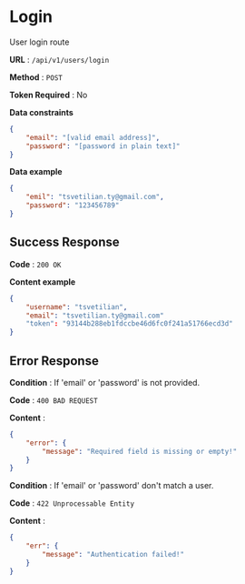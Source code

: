 # Login

User login route

**URL** : `/api/v1/users/login`

**Method** : `POST`

**Token Required** : No

**Data constraints**

```json
{
    "email": "[valid email address]",
    "password": "[password in plain text]"
}
```

**Data example**

```json
{
    "emil": "tsvetilian.ty@gmail.com",
    "password": "123456789"
}
```

## Success Response

**Code** : `200 OK`

**Content example**

```json
{
    "username": "tsvetilian",
    "email": "tsvetilian.ty@gmail.com"
    "token": "93144b288eb1fdccbe46d6fc0f241a51766ecd3d"
}
```

## Error Response

**Condition** : If 'email' or 'password' is not provided.

**Code** : `400 BAD REQUEST`

**Content** :

```json
{
    "error": {
        "message": "Required field is missing or empty!"
    }
}
```

**Condition** : If 'email' or 'password' don't match a user.

**Code** : `422 Unprocessable Entity`

**Content** :

```json
{
    "err": {
        "message": "Authentication failed!"
    }
}
```

